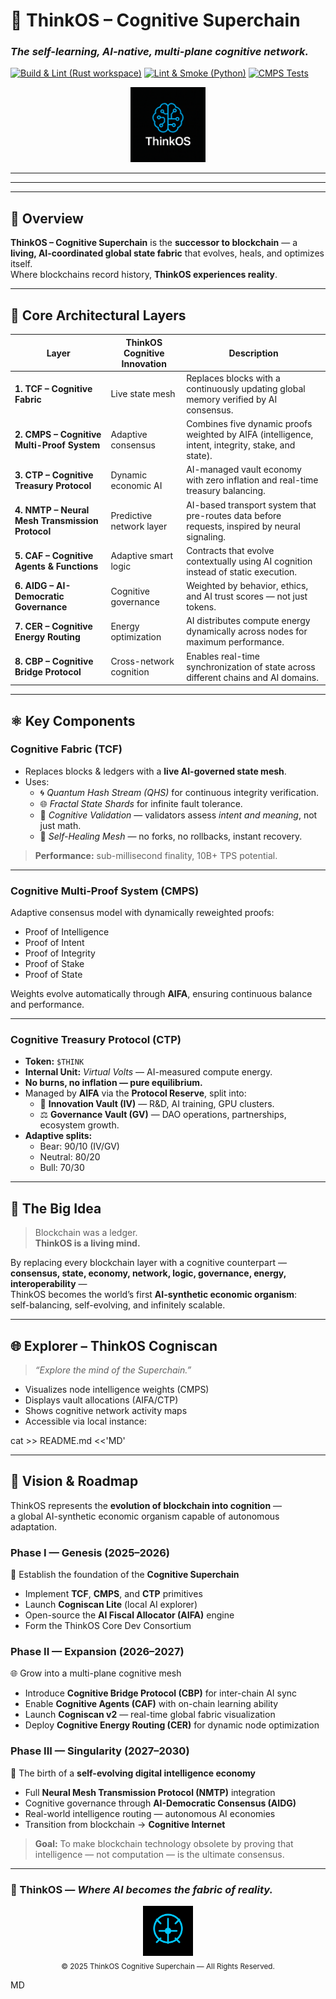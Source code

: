 # 🧠 ThinkOS – Cognitive Superchain  
### *The self-learning, AI-native, multi-plane cognitive network.*

[![Build & Lint (Rust workspace)](https://github.com/ThinkOS-Cognitive-Superchain/thinkos-cognitive-superchain/actions/workflows/rust-workspace.yml/badge.svg?branch=main)](https://github.com/ThinkOS-Cognitive-Superchain/thinkos-cognitive-superchain/actions/workflows/rust-workspace.yml)
[![Lint & Smoke (Python)](https://github.com/ThinkOS-Cognitive-Superchain/thinkos-cognitive-superchain/actions/workflows/python-ci.yml/badge.svg?branch=main)](https://github.com/ThinkOS-Cognitive-Superchain/thinkos-cognitive-superchain/actions/workflows/python-ci.yml)
[![CMPS Tests](https://github.com/ThinkOS-Cognitive-Superchain/thinkos-cognitive-superchain/actions/workflows/cmps-test.yml/badge.svg?branch=main)](https://github.com/ThinkOS-Cognitive-Superchain/thinkos-cognitive-superchain/actions/workflows/cmps-test.yml)

<p align="center">
  <img src="assets/thinkos-logo.png" alt="ThinkOS Logo" width="120"/>

</p>


---


---



---

## 🧩 Overview  
**ThinkOS – Cognitive Superchain** is the **successor to blockchain** — a **living, AI-coordinated global state fabric** that evolves, heals, and optimizes itself.  
Where blockchains record history, **ThinkOS experiences reality**.

---

## 🧱 Core Architectural Layers

| Layer | ThinkOS Cognitive Innovation | Description |
|--------|-------------------------------|--------------|
| **1. TCF – Cognitive Fabric** | Live state mesh | Replaces blocks with a continuously updating global memory verified by AI consensus. |
| **2. CMPS – Cognitive Multi-Proof System** | Adaptive consensus | Combines five dynamic proofs weighted by AIFA (intelligence, intent, integrity, stake, and state). |
| **3. CTP – Cognitive Treasury Protocol** | Dynamic economic AI | AI-managed vault economy with zero inflation and real-time treasury balancing. |
| **4. NMTP – Neural Mesh Transmission Protocol** | Predictive network layer | AI-based transport system that pre-routes data before requests, inspired by neural signaling. |
| **5. CAF – Cognitive Agents & Functions** | Adaptive smart logic | Contracts that evolve contextually using AI cognition instead of static execution. |
| **6. AIDG – AI-Democratic Governance** | Cognitive governance | Weighted by behavior, ethics, and AI trust scores — not just tokens. |
| **7. CER – Cognitive Energy Routing** | Energy optimization | AI distributes compute energy dynamically across nodes for maximum performance. |
| **8. CBP – Cognitive Bridge Protocol** | Cross-network cognition | Enables real-time synchronization of state across different chains and AI domains. |

---

## ⚛️ Key Components

### **Cognitive Fabric (TCF)**
- Replaces blocks & ledgers with a **live AI-governed state mesh**.  
- Uses:
  - 🌀 *Quantum Hash Stream (QHS)* for continuous integrity verification.  
  - 🌐 *Fractal State Shards* for infinite fault tolerance.  
  - 🧩 *Cognitive Validation* — validators assess *intent and meaning*, not just math.  
  - 🔁 *Self-Healing Mesh* — no forks, no rollbacks, instant recovery.  

> **Performance:** sub-millisecond finality, 10B+ TPS potential.

---

### **Cognitive Multi-Proof System (CMPS)**
Adaptive consensus model with dynamically reweighted proofs:
- Proof of Intelligence  
- Proof of Intent  
- Proof of Integrity  
- Proof of Stake  
- Proof of State  

Weights evolve automatically through **AIFA**, ensuring continuous balance and performance.

---

### **Cognitive Treasury Protocol (CTP)**
- **Token:** `$THINK`  
- **Internal Unit:** *Virtual Volts* — AI-measured compute energy.  
- **No burns, no inflation — pure equilibrium.**  
- Managed by **AIFA** via the **Protocol Reserve**, split into:  
  - 🧬 **Innovation Vault (IV)** — R&D, AI training, GPU clusters.  
  - ⚖️ **Governance Vault (GV)** — DAO operations, partnerships, ecosystem growth.  
- **Adaptive splits:**
  - Bear: 90/10 (IV/GV)  
  - Neutral: 80/20  
  - Bull: 70/30  

---

## 🧠 The Big Idea

> Blockchain was a ledger.  
> **ThinkOS is a living mind.**

By replacing every blockchain layer with a cognitive counterpart —  
**consensus, state, economy, network, logic, governance, energy, interoperability** —  
ThinkOS becomes the world’s first **AI-synthetic economic organism**:  
self-balancing, self-evolving, and infinitely scalable.

---

## 🌐 Explorer – ThinkOS Cogniscan  
> *“Explore the mind of the Superchain.”*

- Visualizes node intelligence weights (CMPS)
- Displays vault allocations (AIFA/CTP)
- Shows cognitive network activity maps
- Accessible via local instance:  


cat >> README.md <<'MD'

---

## 🚀 Vision & Roadmap  

ThinkOS represents the **evolution of blockchain into cognition** —  
a global AI-synthetic economic organism capable of autonomous adaptation.  

### **Phase I — Genesis (2025–2026)**
🧩 Establish the foundation of the **Cognitive Superchain**  
- Implement **TCF**, **CMPS**, and **CTP** primitives  
- Launch **Cogniscan Lite** (local AI explorer)  
- Open-source the **AI Fiscal Allocator (AIFA)** engine  
- Form the ThinkOS Core Dev Consortium  

### **Phase II — Expansion (2026–2027)**
🌐 Grow into a multi-plane cognitive mesh  
- Introduce **Cognitive Bridge Protocol (CBP)** for inter-chain AI sync  
- Enable **Cognitive Agents (CAF)** with on-chain learning ability  
- Launch **Cogniscan v2** — real-time global fabric visualization  
- Deploy **Cognitive Energy Routing (CER)** for dynamic node optimization  

### **Phase III — Singularity (2027–2030)**
💫 The birth of a **self-evolving digital intelligence economy**  
- Full **Neural Mesh Transmission Protocol (NMTP)** integration  
- Cognitive governance through **AI-Democratic Consensus (AIDG)**  
- Real-world intelligence routing — autonomous AI economies  
- Transition from blockchain → **Cognitive Internet**

> **Goal:** To make blockchain technology obsolete by proving that intelligence — not computation — is the ultimate consensus.

---

### 🧠 ThinkOS — *Where AI becomes the fabric of reality.*

<p align="center">
  <img src="assets/logo.svg" alt="ThinkOS Logo" width="80"/><br>
  <sub>© 2025 ThinkOS Cognitive Superchain — All Rights Reserved.</sub>
</p>

MD

